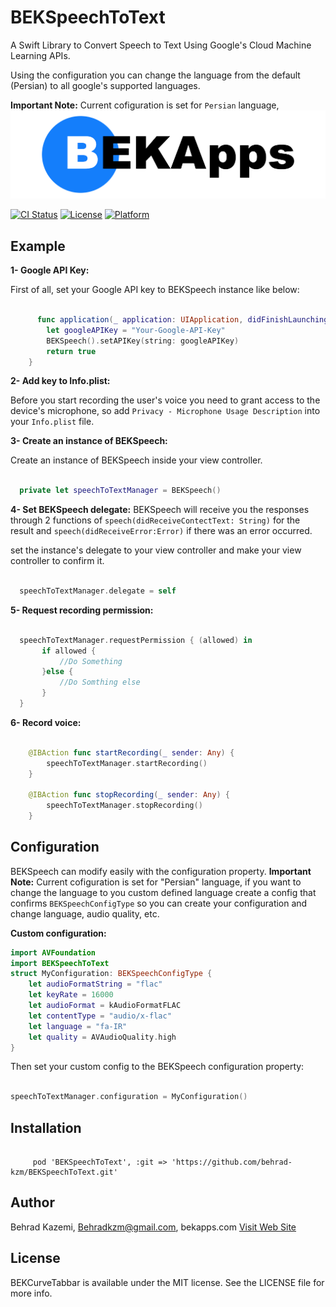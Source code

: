 # BEKSpeechToText
A Swift Library to Convert Speech to Text Using Google's Cloud Machine Learning APIs.

Using the configuration you can change the language from the default (Persian) to all google's supported languages.

__Important Note:__
Current cofiguration is set for ```Persian``` language,
<img src="https://github.com/behrad-kzm/BEKDesing/blob/master/Images/BEKHeader.png">

[![CI Status](http://img.shields.io/travis/popwarsweet/JellySlider.svg?style=flat)](https://travis-ci.org/popwarsweet/JellySlider)
[![License](https://img.shields.io/cocoapods/l/JellySlider.svg?style=flat)](http://cocoapods.org/pods/JellySlider)
[![Platform](https://img.shields.io/cocoapods/p/JellySlider.svg?style=flat)](http://cocoapods.org/pods/JellySlider)

## Example

__1- Google API Key:__

First of all, set your Google API key to BEKSpeech instance like below:

```swift

      func application(_ application: UIApplication, didFinishLaunchingWithOptions launchOptions: [UIApplication.LaunchOptionsKey: Any]?) -> Bool {
        let googleAPIKey = "Your-Google-API-Key"
        BEKSpeech().setAPIKey(string: googleAPIKey)
        return true
    }

```
__2- Add key to Info.plist:__

Before you start recording the user's voice you need to grant access to the device's microphone, so add 
``` Privacy - Microphone Usage Description ```  into your ``` Info.plist ```  file.

__3- Create an instance of BEKSpeech:__

Create an instance of BEKSpeech inside your view controller.

```swift

  private let speechToTextManager = BEKSpeech()

```

__4- Set BEKSpeech delegate:__
BEKSpeech will receive you the responses through 2 functions of ``` speech(didReceiveContectText: String) ``` for the result and ``` speech(didReceiveError:Error) ``` if there was an error occurred.

set the instance's delegate to your view controller and make your view controller to confirm it.

```swift

  speechToTextManager.delegate = self

```

__5- Request recording permission:__


```swift

  speechToTextManager.requestPermission { (allowed) in
       if allowed {
           //Do Something
       }else {
           //Do Somthing else
       }
  }

```

__6- Record voice:__

```swift

    @IBAction func startRecording(_ sender: Any) {
        speechToTextManager.startRecording()
    }
    
    @IBAction func stopRecording(_ sender: Any) {
        speechToTextManager.stopRecording()
    }

```

## Configuration
BEKSpeech can modify easily with the configuration property.
__Important Note:__
Current cofiguration is set for "Persian" language, if you want to change the language to you custom defined language create a config that confirms  ``` BEKSpeechConfigType ``` so you can create your configuration and change language, audio quality, etc.

__Custom configuration:__

```swift
import AVFoundation
import BEKSpeechToText
struct MyConfiguration: BEKSpeechConfigType {
    let audioFormatString = "flac"
    let keyRate = 16000
    let audioFormat = kAudioFormatFLAC
    let contentType = "audio/x-flac"
    let language = "fa-IR"
    let quality = AVAudioQuality.high
}

```

Then set your custom config to the BEKSpeech configuration property:

```swift

speechToTextManager.configuration = MyConfiguration()

```

## Installation
```

     pod 'BEKSpeechToText', :git => 'https://github.com/behrad-kzm/BEKSpeechToText.git'

```


## Author
Behrad Kazemi, Behradkzm@gmail.com, bekapps.com
<a href="https://bekapps.com"> Visit Web Site </a>
## License

BEKCurveTabbar is available under the MIT license. See the LICENSE file for more info.
